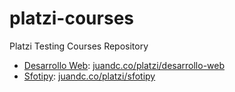 # platzi-courses
Platzi Testing Courses Repository


- [Desarrollo Web](https://platzi.com/cursos/html5-css3/): [juandc.co/platzi/desarrollo-web](http://juandc.co/platzi-courses/desarrollo-web)
- [Sfotipy](https://platzi.com/sfotipy/): [juandc.co/platzi/sfotipy](http://juandc.co/platzi-courses/sfotipy)

